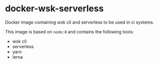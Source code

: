 # docker-wsk-serverless
Docker image containing wsk cli and serverless to be used in ci systems.

This image is based on `node:8` and contains the following tools:
* wsk cli
* serverless
* yarn
* lerna
